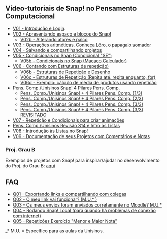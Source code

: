 ## Vídeo-tutoriais de Snap! no Pensamento Computacional

* [V01 - Introdução e Login](https://www.loom.com/share/e9fd905057b34b20ba76c67468e94d19).
* [V02 - Apresentando espaço e blocos do Snap!](https://www.loom.com/share/2542f5386b154cc9bfc48148d64b248e)
  * [V02b - Alterando atores e palco](https://www.loom.com/share/18f5b024e38149bf8da29bb44920371e)
* [V03 - Operações aritméticas. Conheça Lôro, o papagaio somador](https://www.loom.com/share/4e2b0cd121b2445ca76c670cfb858d3a)
* [V04 - Salvando e compartilhando projetos](https://www.loom.com/share/f3e69749d281487592d85460d73e6e5a)
* [V05 - Condicionais no Snap (Condicional "SE")](https://www.loom.com/share/2c328d9a0e8b4db0a7d036678f91b320)
  * [V05b - Condicionais no Snap (Macaco Calculador)](https://www.loom.com/share/dd408ce8e6ec448db9efa4123d1a84a4) 
* [V06 - Contando com Estruturas de repetição)](https://www.loom.com/share/88d65ca431ea41ed9ef655dafd564435)
  * [V06b - Estruturas de Repetição e Desenho](https://www.loom.com/share/9df480dc79894520afdb21d214d384b0)
  * [V06c - Estruturas de Repetição (Repita até, repita enquanto, for)](https://www.loom.com/share/fe092071093d4026ab33f896e3e5517e)
  * [V06d - Exemplo: cálculo de média de produtos usando repetição](https://www.loom.com/share/712117844a0141f79bba772e55c27340)
* Pens. Comp./Unisinos Snap! 4 Pilares Pens. Comp.
  * [Pens. Comp./Unisinos Snap! + 4 Pilares Pens. Comp. (1/3)](https://www.loom.com/share/be09ffbcc5964746aa16bfcda5a7bf93)
  * [Pens. Comp./Unisinos Snap! + 4 Pilares Pens. Comp. (2/3)](https://www.loom.com/share/5259af7a13c7441091280234c07acb7e)
  * [Pens. Comp./Unisinos Snap! + 4 Pilares Pens. Comp. (3/3)](https://www.loom.com/share/6c4c761183fa411598e8b81fa244ca9c)
  * [Pens. Comp./Unisinos Snap! + 4 Pilares Pens. Comp. (3/3) REVISITADO](https://www.loom.com/share/52930798e1504fb1914ae5b9c17f1898)
* [V07 - Repetição e Condicionais para criar animações](https://www.loom.com/share/353bca40c7a9433ab1cb6c7b1f5b0135)
* [Pens. Comp./Unisinos Revisão S14 e Intro às Listas](https://www.loom.com/share/4ec21f9e23a44a8fb2f4a09fe8d9b96d)
* [V08 - Introdução às Listas no Snap!](https://www.loom.com/share/506b711e47c04a8792a88c062f1c0c70)
* [V09 - Documentação de seus Projetos com Comentários e Notas](https://www.loom.com/share/6431f8da53f64cdc95046b1e06c18069)

### Proj. Grau B
Exemplos de projetos com Snap! para inspirar/ajudar no desenvolvimento do Proj. do Grau B: [aqui](https://docs.google.com/spreadsheets/d/1JQW5mY-89UyK68tX9i6iqEfazFU4pLr_Vn4bsYUNVw8/edit?usp=sharing)


FAQ
----------------

* [Q01 - Exportando links e compartilhando com colegas](https://www.loom.com/share/9a29560c37e04f839007ae556f50f627)
* [Q02 - O meu link vai funcionar? (M.U.* )](https://www.loom.com/share/a024b12c52f542e9a07ffbaef8b1b1b9)
* [Q03 - Os meus envios foram enviados corretamente no Moodle? M.U.* ](https://www.loom.com/share/4b5f6e1e98e343a0a31542ac4a1b373f)
* [Q04 - Rodando Snap! Local (para quando há problemas de conexão com internet)](https://www.loom.com/share/bcfb378ba7054a4794bf4c27a2123872)
* [Q05 - Repetições Exercício "Menor e Maior Nota"](https://www.loom.com/share/e04df8e8c0a44390a2e68342295e5ba5)


_* M.U. = Específico para as aulas da Unisinos.
